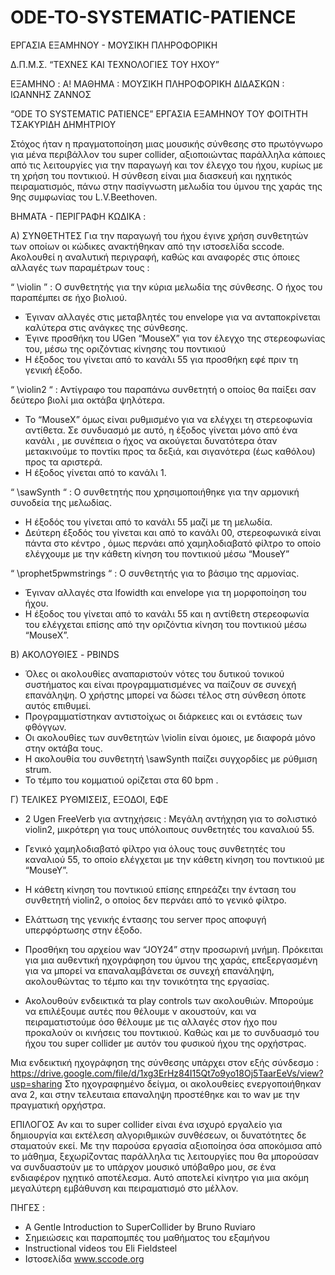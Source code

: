 # ODE-TO-SYSTEMATIC-PATIENCE
ΕΡΓΑΣΙΑ ΕΞΑΜΗΝΟΥ - ΜΟΥΣΙΚΗ ΠΛΗΡΟΦΟΡΙΚΗ


Δ.Π.Μ.Σ.
“ΤΕΧΝΕΣ ΚΑΙ ΤΕΧΝΟΛΟΓΙΕΣ ΤΟΥ ΗΧΟΥ”

ΕΞΑΜΗΝΟ : A!
ΜΑΘΗΜΑ : ΜΟΥΣΙΚΗ ΠΛΗΡΟΦΟΡΙΚΗ 
ΔΙΔΑΣΚΩΝ : ΙΩΑΝΝΗΣ ΖΑΝΝΟΣ


“ODE TO SYSTEMATIC PATIENCE”
ΕΡΓΑΣΙΑ ΕΞΑΜΗΝΟΥ ΤΟΥ ΦΟΙΤΗΤΗ ΤΣΑΚΥΡΙΔΗ ΔΗΜΗΤΡΙΟΥ


Στόχος ήταν η πραγματοποίηση μιας μουσικής σύνθεσης στο πρωτόγνωρο για μένα περιβάλλον του super collider, αξιοποιώντας παράλληλα κάποιες από τις λειτουργίες για την παραγωγή και τον έλεγχο του ήχου, κυρίως με τη χρήση του ποντικιού.
Η σύνθεση είναι μια διασκευή και ηχητικός πειραματισμός,  πάνω στην πασίγνωστη μελωδία του ύμνου της χαράς της 9ης συμφωνίας του L.V.Beethoven. 


ΒΗΜΑΤΑ - ΠΕΡΙΓΡΑΦΗ ΚΩΔΙΚΑ :

Α) ΣΥΝΘΕΤΗΤΕΣ
Για την παραγωγή του ήχου έγινε χρήση συνθετητών των οποίων οι κώδικες ανακτήθηκαν από την ιστοσελίδα sccode. Ακολουθεί η αναλυτική περιγραφή, καθώς και αναφορές στις όποιες αλλαγές των παραμέτρων τους :

“ \violin ” : 
 Ο συνθετητής για την κύρια μελωδία της σύνθεσης. Ο ήχος του παραπέμπει σε ήχο βιολιού.
   -  Έγιναν αλλαγές στις μεταβλητές του envelope για να ανταποκρίνεται καλύτερα στις ανάγκες της σύνθεσης.  
  - Έγινε προσθήκη του UGen “MouseX” για τον έλεγχο της στερεοφωνίας του, μέσω της οριζόντιας κίνησης του ποντικιού
  - Η έξοδος του γίνεται από το κανάλι 55 για προσθήκη εφέ  πριν τη γενική έξοδο.

“ \violin2 “  :
Αντίγραφο του παραπάνω συνθετητή ο οποίος θα παίξει σαν δεύτερο βιολί μια οκτάβα ψηλότερα.
-  Το  “ΜouseΧ” όμως είναι ρυθμισμένο για να ελέγχει τη στερεοφωνία αντίθετα. Σε συνδυασμό με αυτό, η έξοδος γίνεται μόνο από ένα κανάλι , με συνέπεια ο ήχος να ακούγεται δυνατότερα όταν μετακινούμε το ποντίκι προς τα δεξιά, και σιγανότερα (έως καθόλου) προς τα αριστερά.
-  Η έξοδος γίνεται από το κανάλι 1.

“ \sawSynth “  :
O συνθετητής που χρησιμοποιήθηκε για την αρμονική συνοδεία της μελωδίας. 
 -  Η έξοδός του γίνεται από το κανάλι 55 μαζί με τη μελωδία.
 -  Δεύτερη έξοδός του γίνεται και από το κανάλι 00, στερεοφωνικά είναι πάντα στο κέντρο , όμως  περνάει από χαμηλοδιαβατό φίλτρο το οποίο ελέγχουμε με την κάθετη κίνηση του ποντικιού  μέσω “MouseY”

“ \prophet5pwmstrings “  :
O συνθετητής για το βάσιμο της αρμονίας.
-  Έγιναν αλλαγές στα lfowidth και envelope για τη μορφοποίηση του ήχου.
-  Η έξοδος του γίνεται από το κανάλι 55 και η αντίθετη στερεοφωνία του ελέγχεται επίσης από την οριζόντια κίνηση του ποντικιού μέσω “ΜouseΧ”.


Β) ΑΚΟΛΟΥΘΙΕΣ - PBINDS
-  Όλες οι ακολουθίες αναπαριστούν νότες του δυτικού τονικού συστήματος και είναι προγραμματισμένες να παίζουν σε συνεχή επανάληψη. Ο χρήστης μπορεί να δώσει τέλος στη σύνθεση όποτε αυτός επιθυμεί.
-  Προγραμματίστηκαν αντιστοίχως οι διάρκειες και οι εντάσεις των φθόγγων.
-  Οι ακολουθίες των συνθετητών  \violin είναι όμοιες, με διαφορά μόνο στην οκτάβα τους.
-  Η ακολουθία του συνθετητή  \sawSynth παίζει συγχορδίες με ρύθμιση strum.
-  Το τέμπο του κομματιού ορίζεται στα 60 bpm . 



Γ) ΤΕΛΙΚΕΣ ΡΥΘΜΙΣΕΙΣ, ΕΞΟΔΟΙ, ΕΦΕ
-  2 Ugen FreeVerb για αντηχήσεις : Μεγάλη αντήχηση για το σολιστικό violin2,  μικρότερη για τους υπόλοιπους συνθετητές του καναλιού 55. 
-  Γενικό χαμηλοδιαβατό φίλτρο για όλους τους συνθετητές του καναλιού 55, το οποίο ελέγχεται με την κάθετη κίνηση του ποντικιού με  “MouseY”.
-  Η κάθετη κίνηση του ποντικιού επίσης επηρεάζει την ένταση του συνθετητή violin2, ο οποίος δεν περνάει από το γενικό φίλτρο. 
-  Ελάττωση της γενικής έντασης του server προς αποφυγή υπερφόρτωσης στην έξοδο.
-  Προσθήκη του αρχείου wav “JOY24” στην προσωρινή μνήμη. Πρόκειται για μια αυθεντική ηχογράφηση του ύμνου της χαράς, επεξεργασμένη για να μπορεί να επαναλαμβάνεται σε συνεχή επανάληψη, ακολουθώντας το τέμπο και την τονικότητα της εργασίας. 

- Ακολουθούν ενδεικτικά τα play controls των ακολουθιών. Μπορούμε να επιλέξουμε αυτές που θέλουμε ν ακουστούν, και να πειραματιστούμε όσο θέλουμε με τις αλλαγές στον ήχο που προκαλούν οι κινήσεις του ποντικιού. Καθώς και με το συνδυασμό του ήχου του super collider με αυτόν του φυσικού ήχου της ορχήστρας. 

Μια ενδεικτική ηχογράφηση της σύνθεσης υπάρχει στον εξής σύνδεσμο : https://drive.google.com/file/d/1xg3ErHz84I15Qt7o9yo18Oj5TaarEeVs/view?usp=sharing
Στο ηχογραφημένο δείγμα, οι ακολουθείες ενεργοποιήθηκαν ανα 2, και στην τελευταια επαναληψη προστέθηκε και το wav με την πραγματική ορχήστρα. 



ΕΠΙΛΟΓΟΣ
Αν και το super collider είναι ένα ισχυρό εργαλείο για δημιουργία και εκτέλεση αλγοριθμικών συνθέσεων, οι δυνατότητες δε σταματούν εκεί. Με την παρούσα εργασία αξιοποίησα όσα αποκόμισα από το μάθημα, ξεχωρίζοντας παράλληλα τις λειτουργίες που θα μπορούσαν να συνδυαστούν με το υπάρχον μουσικό υπόβαθρο μου, σε ένα ενδιαφέρον ηχητικό αποτέλεσμα. 
Αυτό αποτελεί κίνητρο για μια ακόμη μεγαλύτερη εμβάθυνση και πειραματισμό στο μέλλον.  


ΠΗΓΕΣ :
 - A Gentle Introduction to SuperCollider 
by Bruno Ruviaro 
- Σημειώσεις και παραπομπές του μαθήματος του εξαμήνου
- Instructional videos του Eli Fieldsteel
- Ιστοσελίδα www.sccode.org
